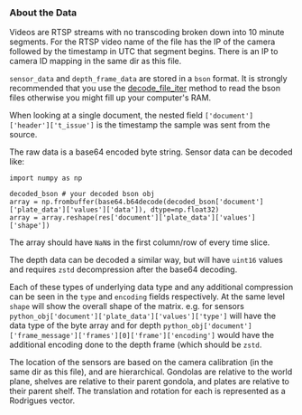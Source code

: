 ### About the Data

Videos are RTSP streams with no transcoding broken down into 10 minute segments.
For the RTSP video name of the file has the IP of the camera followed by the timestamp in UTC
that segment begins. There is an IP to camera ID mapping in the same dir as this file.

`sensor_data` and `depth_frame_data` are stored in a `bson` format. It is strongly recommended
that you use the [decode_file_iter](https://api.mongodb.com/python/3.4.0/api/bson/index.html#bson.decode_file_iter)
method to read the bson files otherwise you might fill up your computer's RAM.

When looking at a single document, the nested field `['document']['header']['t_issue']` is the
timestamp the sample was sent from the source.

The raw data is a base64 encoded byte string. Sensor data can be decoded like:

```
import numpy as np

decoded_bson # your decoded bson obj
array = np.frombuffer(base64.b64decode(decoded_bson['document']['plate_data']['values']['data']), dtype=np.float32)
array = array.reshape(res['document']['plate_data']['values']['shape'])
```

The array should have `NaN`s in the first column/row of every time slice.

The depth data can be decoded a similar way, but will have `uint16` values and requires `zstd` 
decompression after the base64 decoding.

Each of these types of underlying data type and any additional compression can be seen in the
`type` and `encoding` fields respectively. At the same level `shape` will show the overall shape
of the matrix. e.g. for sensors `python_obj['document']['plate_data']['values']['type']` will have
the data type of the byte array and for depth 
`python_obj['document']['frame_message']['frames'][0]['frame']['encoding']` would have the additional
encoding done to the depth frame (which should be `zstd`.

The location of the sensors are based on the camera calibration (in the same dir as this file),
and are hierarchical. Gondolas are relative to the world plane, shelves are relative to their
parent gondola, and plates are relative to their parent shelf. The translation and rotation for
each is represented as a Rodrigues vector.

